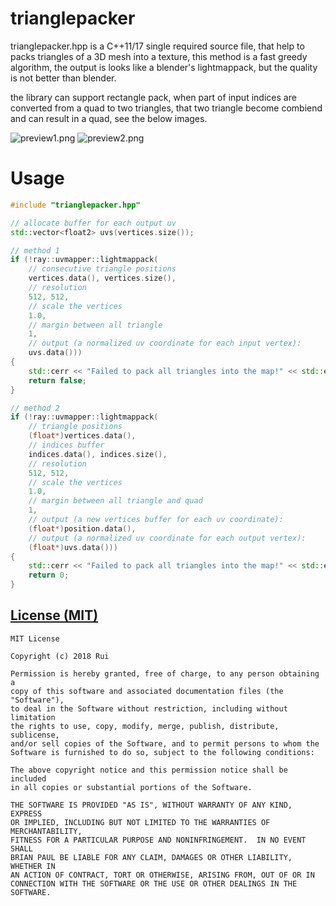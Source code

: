 # trianglepacker
trianglepacker.hpp is a C++11/17 single required source file, that help to packs triangles of a 3D mesh into a texture, 
this method is a fast greedy algorithm, the output is looks like a blender's lightmappack, but the quality is not better than blender.

the library can support rectangle pack, when part of input indices are converted from a quad to two triangles, 
that two triangle become combiend and can result in a quad, see the below images.


![preview1.png](https://github.com/ray-cast/trianglepacker/raw/master/preview1.png)
![preview2.png](https://github.com/ray-cast/trianglepacker/raw/master/preview2.png)

# Usage
```c++
#include "trianglepacker.hpp"

// allocate buffer for each output uv
std::vector<float2> uvs(vertices.size());

// method 1
if (!ray::uvmapper::lightmappack(
    // consecutive triangle positions
    vertices.data(), vertices.size(), 
    // resolution
    512, 512, 
    // scale the vertices
    1.0, 
    // margin between all triangle
    1, 
    // output (a normalized uv coordinate for each input vertex):
    uvs.data()))
{
    std::cerr << "Failed to pack all triangles into the map!" << std::endl;
    return false;
}

// method 2
if (!ray::uvmapper::lightmappack(
    // triangle positions
    (float*)vertices.data(),
    // indices buffer
    indices.data(), indices.size(), 
    // resolution
    512, 512, 
    // scale the vertices
    1.0, 
    // margin between all triangle and quad
    1, 
    // output (a new vertices buffer for each uv coordinate):
    (float*)position.data(), 
    // output (a normalized uv coordinate for each output vertex):
    (float*)uvs.data()))
{
    std::cerr << "Failed to pack all triangles into the map!" << std::endl;
    return 0;
}
```

[License (MIT)](https://raw.githubusercontent.com/ray-cast/trianglepacker/master/LICENSE.txt)
-------------------------------------------------------------------------------
    MIT License

    Copyright (c) 2018 Rui

	Permission is hereby granted, free of charge, to any person obtaining a
	copy of this software and associated documentation files (the "Software"),
	to deal in the Software without restriction, including without limitation
	the rights to use, copy, modify, merge, publish, distribute, sublicense,
	and/or sell copies of the Software, and to permit persons to whom the
	Software is furnished to do so, subject to the following conditions:

	The above copyright notice and this permission notice shall be included
	in all copies or substantial portions of the Software.

	THE SOFTWARE IS PROVIDED "AS IS", WITHOUT WARRANTY OF ANY KIND, EXPRESS
	OR IMPLIED, INCLUDING BUT NOT LIMITED TO THE WARRANTIES OF MERCHANTABILITY,
	FITNESS FOR A PARTICULAR PURPOSE AND NONINFRINGEMENT.  IN NO EVENT SHALL
	BRIAN PAUL BE LIABLE FOR ANY CLAIM, DAMAGES OR OTHER LIABILITY, WHETHER IN
	AN ACTION OF CONTRACT, TORT OR OTHERWISE, ARISING FROM, OUT OF OR IN
	CONNECTION WITH THE SOFTWARE OR THE USE OR OTHER DEALINGS IN THE SOFTWARE.
